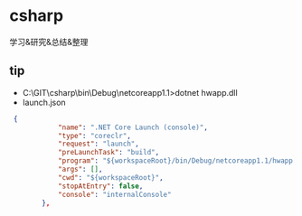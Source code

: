 # csharp
学习&amp;研究&amp;总结&amp;整理
## tip
- C:\GIT\csharp\bin\Debug\netcoreapp1.1>dotnet hwapp.dll 
- launch.json
```json
 {
            "name": ".NET Core Launch (console)",
            "type": "coreclr",
            "request": "launch",
            "preLaunchTask": "build",
            "program": "${workspaceRoot}/bin/Debug/netcoreapp1.1/hwapp.dll",
            "args": [],
            "cwd": "${workspaceRoot}",
            "stopAtEntry": false,
            "console": "internalConsole"
        },
```